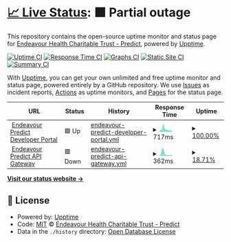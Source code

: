 # [📈 Live Status](https://endeavour-predict.github.io/endeavour-predict-upptime): <!--live status--> **🟧 Partial outage**

This repository contains the open-source uptime monitor and status page for [ Endeavour Health Charitable Trust - Predict](https://endeavour-predict.github.io/endeavour-predict-upptime), powered by [Upptime](https://github.com/upptime/upptime).

[![Uptime CI](https://github.com/endeavour-predict/endeavour-predict-upptime/workflows/Uptime%20CI/badge.svg)](https://github.com/endeavour-predict/endeavour-predict-upptime/actions?query=workflow%3A%22Uptime+CI%22)
[![Response Time CI](https://github.com/endeavour-predict/endeavour-predict-upptime/workflows/Response%20Time%20CI/badge.svg)](https://github.com/endeavour-predict/endeavour-predict-upptime/actions?query=workflow%3A%22Response+Time+CI%22)
[![Graphs CI](https://github.com/endeavour-predict/endeavour-predict-upptime/workflows/Graphs%20CI/badge.svg)](https://github.com/endeavour-predict/endeavour-predict-upptime/actions?query=workflow%3A%22Graphs+CI%22)
[![Static Site CI](https://github.com/endeavour-predict/endeavour-predict-upptime/workflows/Static%20Site%20CI/badge.svg)](https://github.com/endeavour-predict/endeavour-predict-upptime/actions?query=workflow%3A%22Static+Site+CI%22)
[![Summary CI](https://github.com/endeavour-predict/endeavour-predict-upptime/workflows/Summary%20CI/badge.svg)](https://github.com/endeavour-predict/endeavour-predict-upptime/actions?query=workflow%3A%22Summary+CI%22)

With [Upptime](https://upptime.js.org), you can get your own unlimited and free uptime monitor and status page, powered entirely by a GitHub repository. We use [Issues](https://github.com/endeavour-predict/endeavour-predict-upptime/issues) as incident reports, [Actions](https://github.com/endeavour-predict/endeavour-predict-upptime/actions) as uptime monitors, and [Pages](https://endeavour-predict.github.io/endeavour-predict-upptime) for the status page.

<!--start: status pages-->
<!-- This summary is generated by Upptime (https://github.com/upptime/upptime) -->
<!-- Do not edit this manually, your changes will be overwritten -->
<!-- prettier-ignore -->
| URL | Status | History | Response Time | Uptime |
| --- | ------ | ------- | ------------- | ------ |
| <img alt="" src="https://icons.duckduckgo.com/ip3/endeavour-predict-apim.developer.azure-api.net.ico" height="13"> [Endeavour Predict Developer Portal](https://endeavour-predict-apim.developer.azure-api.net) | 🟩 Up | [endeavour-predict-developer-portal.yml](https://github.com/endeavour-predict/endeavour-predict-upptime/commits/HEAD/history/endeavour-predict-developer-portal.yml) | <details><summary><img alt="Response time graph" src="./graphs/endeavour-predict-developer-portal/response-time-week.png" height="20"> 717ms</summary><br><a href="https://endeavour-predict.github.io/endeavour-predict-upptime/history/endeavour-predict-developer-portal"><img alt="Response time 717" src="https://img.shields.io/endpoint?url=https%3A%2F%2Fraw.githubusercontent.com%2Fendeavour-predict%2Fendeavour-predict-upptime%2FHEAD%2Fapi%2Fendeavour-predict-developer-portal%2Fresponse-time.json"></a><br><a href="https://endeavour-predict.github.io/endeavour-predict-upptime/history/endeavour-predict-developer-portal"><img alt="24-hour response time 717" src="https://img.shields.io/endpoint?url=https%3A%2F%2Fraw.githubusercontent.com%2Fendeavour-predict%2Fendeavour-predict-upptime%2FHEAD%2Fapi%2Fendeavour-predict-developer-portal%2Fresponse-time-day.json"></a><br><a href="https://endeavour-predict.github.io/endeavour-predict-upptime/history/endeavour-predict-developer-portal"><img alt="7-day response time 717" src="https://img.shields.io/endpoint?url=https%3A%2F%2Fraw.githubusercontent.com%2Fendeavour-predict%2Fendeavour-predict-upptime%2FHEAD%2Fapi%2Fendeavour-predict-developer-portal%2Fresponse-time-week.json"></a><br><a href="https://endeavour-predict.github.io/endeavour-predict-upptime/history/endeavour-predict-developer-portal"><img alt="30-day response time 717" src="https://img.shields.io/endpoint?url=https%3A%2F%2Fraw.githubusercontent.com%2Fendeavour-predict%2Fendeavour-predict-upptime%2FHEAD%2Fapi%2Fendeavour-predict-developer-portal%2Fresponse-time-month.json"></a><br><a href="https://endeavour-predict.github.io/endeavour-predict-upptime/history/endeavour-predict-developer-portal"><img alt="1-year response time 717" src="https://img.shields.io/endpoint?url=https%3A%2F%2Fraw.githubusercontent.com%2Fendeavour-predict%2Fendeavour-predict-upptime%2FHEAD%2Fapi%2Fendeavour-predict-developer-portal%2Fresponse-time-year.json"></a></details> | <details><summary><a href="https://endeavour-predict.github.io/endeavour-predict-upptime/history/endeavour-predict-developer-portal">100.00%</a></summary><a href="https://endeavour-predict.github.io/endeavour-predict-upptime/history/endeavour-predict-developer-portal"><img alt="All-time uptime 100.00%" src="https://img.shields.io/endpoint?url=https%3A%2F%2Fraw.githubusercontent.com%2Fendeavour-predict%2Fendeavour-predict-upptime%2FHEAD%2Fapi%2Fendeavour-predict-developer-portal%2Fuptime.json"></a><br><a href="https://endeavour-predict.github.io/endeavour-predict-upptime/history/endeavour-predict-developer-portal"><img alt="24-hour uptime 100.00%" src="https://img.shields.io/endpoint?url=https%3A%2F%2Fraw.githubusercontent.com%2Fendeavour-predict%2Fendeavour-predict-upptime%2FHEAD%2Fapi%2Fendeavour-predict-developer-portal%2Fuptime-day.json"></a><br><a href="https://endeavour-predict.github.io/endeavour-predict-upptime/history/endeavour-predict-developer-portal"><img alt="7-day uptime 100.00%" src="https://img.shields.io/endpoint?url=https%3A%2F%2Fraw.githubusercontent.com%2Fendeavour-predict%2Fendeavour-predict-upptime%2FHEAD%2Fapi%2Fendeavour-predict-developer-portal%2Fuptime-week.json"></a><br><a href="https://endeavour-predict.github.io/endeavour-predict-upptime/history/endeavour-predict-developer-portal"><img alt="30-day uptime 100.00%" src="https://img.shields.io/endpoint?url=https%3A%2F%2Fraw.githubusercontent.com%2Fendeavour-predict%2Fendeavour-predict-upptime%2FHEAD%2Fapi%2Fendeavour-predict-developer-portal%2Fuptime-month.json"></a><br><a href="https://endeavour-predict.github.io/endeavour-predict-upptime/history/endeavour-predict-developer-portal"><img alt="1-year uptime 100.00%" src="https://img.shields.io/endpoint?url=https%3A%2F%2Fraw.githubusercontent.com%2Fendeavour-predict%2Fendeavour-predict-upptime%2FHEAD%2Fapi%2Fendeavour-predict-developer-portal%2Fuptime-year.json"></a></details>
| <img alt="" src="https://icons.duckduckgo.com/ip3/endeavour-predict-apim.azure-api.net.ico" height="13"> [Endeavour Predict API Gateway](https://endeavour-predict-apim.azure-api.net) | 🟥 Down | [endeavour-predict-api-gateway.yml](https://github.com/endeavour-predict/endeavour-predict-upptime/commits/HEAD/history/endeavour-predict-api-gateway.yml) | <details><summary><img alt="Response time graph" src="./graphs/endeavour-predict-api-gateway/response-time-week.png" height="20"> 362ms</summary><br><a href="https://endeavour-predict.github.io/endeavour-predict-upptime/history/endeavour-predict-api-gateway"><img alt="Response time 362" src="https://img.shields.io/endpoint?url=https%3A%2F%2Fraw.githubusercontent.com%2Fendeavour-predict%2Fendeavour-predict-upptime%2FHEAD%2Fapi%2Fendeavour-predict-api-gateway%2Fresponse-time.json"></a><br><a href="https://endeavour-predict.github.io/endeavour-predict-upptime/history/endeavour-predict-api-gateway"><img alt="24-hour response time 362" src="https://img.shields.io/endpoint?url=https%3A%2F%2Fraw.githubusercontent.com%2Fendeavour-predict%2Fendeavour-predict-upptime%2FHEAD%2Fapi%2Fendeavour-predict-api-gateway%2Fresponse-time-day.json"></a><br><a href="https://endeavour-predict.github.io/endeavour-predict-upptime/history/endeavour-predict-api-gateway"><img alt="7-day response time 362" src="https://img.shields.io/endpoint?url=https%3A%2F%2Fraw.githubusercontent.com%2Fendeavour-predict%2Fendeavour-predict-upptime%2FHEAD%2Fapi%2Fendeavour-predict-api-gateway%2Fresponse-time-week.json"></a><br><a href="https://endeavour-predict.github.io/endeavour-predict-upptime/history/endeavour-predict-api-gateway"><img alt="30-day response time 362" src="https://img.shields.io/endpoint?url=https%3A%2F%2Fraw.githubusercontent.com%2Fendeavour-predict%2Fendeavour-predict-upptime%2FHEAD%2Fapi%2Fendeavour-predict-api-gateway%2Fresponse-time-month.json"></a><br><a href="https://endeavour-predict.github.io/endeavour-predict-upptime/history/endeavour-predict-api-gateway"><img alt="1-year response time 362" src="https://img.shields.io/endpoint?url=https%3A%2F%2Fraw.githubusercontent.com%2Fendeavour-predict%2Fendeavour-predict-upptime%2FHEAD%2Fapi%2Fendeavour-predict-api-gateway%2Fresponse-time-year.json"></a></details> | <details><summary><a href="https://endeavour-predict.github.io/endeavour-predict-upptime/history/endeavour-predict-api-gateway">18.71%</a></summary><a href="https://endeavour-predict.github.io/endeavour-predict-upptime/history/endeavour-predict-api-gateway"><img alt="All-time uptime 18.71%" src="https://img.shields.io/endpoint?url=https%3A%2F%2Fraw.githubusercontent.com%2Fendeavour-predict%2Fendeavour-predict-upptime%2FHEAD%2Fapi%2Fendeavour-predict-api-gateway%2Fuptime.json"></a><br><a href="https://endeavour-predict.github.io/endeavour-predict-upptime/history/endeavour-predict-api-gateway"><img alt="24-hour uptime 18.71%" src="https://img.shields.io/endpoint?url=https%3A%2F%2Fraw.githubusercontent.com%2Fendeavour-predict%2Fendeavour-predict-upptime%2FHEAD%2Fapi%2Fendeavour-predict-api-gateway%2Fuptime-day.json"></a><br><a href="https://endeavour-predict.github.io/endeavour-predict-upptime/history/endeavour-predict-api-gateway"><img alt="7-day uptime 18.71%" src="https://img.shields.io/endpoint?url=https%3A%2F%2Fraw.githubusercontent.com%2Fendeavour-predict%2Fendeavour-predict-upptime%2FHEAD%2Fapi%2Fendeavour-predict-api-gateway%2Fuptime-week.json"></a><br><a href="https://endeavour-predict.github.io/endeavour-predict-upptime/history/endeavour-predict-api-gateway"><img alt="30-day uptime 18.71%" src="https://img.shields.io/endpoint?url=https%3A%2F%2Fraw.githubusercontent.com%2Fendeavour-predict%2Fendeavour-predict-upptime%2FHEAD%2Fapi%2Fendeavour-predict-api-gateway%2Fuptime-month.json"></a><br><a href="https://endeavour-predict.github.io/endeavour-predict-upptime/history/endeavour-predict-api-gateway"><img alt="1-year uptime 18.71%" src="https://img.shields.io/endpoint?url=https%3A%2F%2Fraw.githubusercontent.com%2Fendeavour-predict%2Fendeavour-predict-upptime%2FHEAD%2Fapi%2Fendeavour-predict-api-gateway%2Fuptime-year.json"></a></details>

<!--end: status pages-->

[**Visit our status website →**](https://endeavour-predict.github.io/endeavour-predict-upptime)

## 📄 License

- Powered by: [Upptime](https://github.com/upptime/upptime)
- Code: [MIT](./LICENSE) © [ Endeavour Health Charitable Trust - Predict](https://endeavour-predict.github.io/endeavour-predict-upptime)
- Data in the `./history` directory: [Open Database License](https://opendatacommons.org/licenses/odbl/1-0/)
